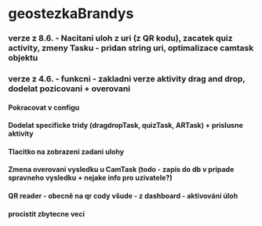 # geostezkaBrandys
###
### verze z 8.6. -  Nacitani uloh z uri (z QR kodu), zacatek quiz activity, zmeny Tasku - pridan string uri, optimalizace camtask objektu
### verze z 4.6. - funkcni - zakladni verze aktivity drag and drop, dodelat pozicovani + overovani

#### Pokracovat v configu
#### Dodelat specificke tridy (dragdropTask, quizTask, ARTask) + prislusne aktivity
#### Tlacitko na zobrazeni zadani ulohy 
#### Zmena overovani vysledku u CamTask (todo - zapis do db v pripade spravneho vysledku + nejake info pro uzivatele?)
#### QR reader - obecně na qr cody všude - z dashboard - aktivování úloh
#### procistit zbytecne veci
